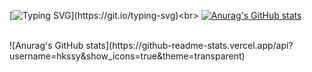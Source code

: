 [![Typing SVG](https://readme-typing-svg.herokuapp.com?duration=3000&color=F7C242&lines=Hello!;I+go+to+school+by+bus.)](https://git.io/typing-svg)<br>
[![Anurag's GitHub stats](https://github-readme-stats.vercel.app/api?username=hkssy&theme=dark)](https://github.com/anuraghazra/github-readme-stats)

<br>
![Anurag's GitHub stats](https://github-readme-stats.vercel.app/api?username=hkssy&show_icons=true&theme=transparent)
